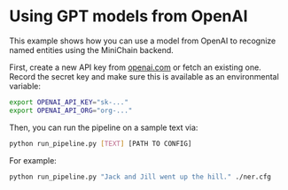 # Using GPT models from OpenAI

This example shows how you can use a model from OpenAI to recognize named entities using the MiniChain backend.

First, create a new API key from
[openai.com](https://platform.openai.com/account/api-keys) or fetch an existing
one. Record the secret key and make sure this is available as an environmental
variable:

```sh
export OPENAI_API_KEY="sk-..."
export OPENAI_API_ORG="org-..."
```

Then, you can run the pipeline on a sample text via:

```sh
python run_pipeline.py [TEXT] [PATH TO CONFIG]
```

For example:

```sh
python run_pipeline.py "Jack and Jill went up the hill." ./ner.cfg
```
